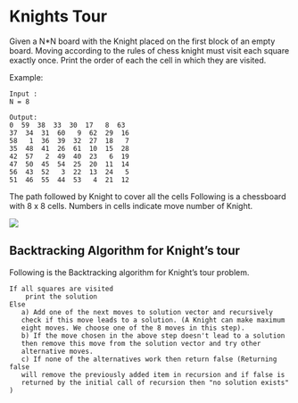 # Knights Tour

Given a N*N board with the Knight placed on the first block of an empty board. Moving according to the rules of chess knight must visit each square exactly once. Print the order of each the cell in which they are visited.

Example: 
```
Input : 
N = 8

Output:
0  59  38  33  30  17   8  63
37  34  31  60   9  62  29  16
58   1  36  39  32  27  18   7
35  48  41  26  61  10  15  28
42  57   2  49  40  23   6  19
47  50  45  54  25  20  11  14
56  43  52   3  22  13  24   5
51  46  55  44  53   4  21  12
```

The path followed by Knight to cover all the cells
Following is a chessboard with 8 x 8 cells. Numbers in cells indicate move number of Knight. 

![](https://media.geeksforgeeks.org/wp-content/cdn-uploads/knight-tour-problem1.png)  


## Backtracking Algorithm for Knight’s tour 

Following is the Backtracking algorithm for Knight’s tour problem. 

```
If all squares are visited 
    print the solution
Else
   a) Add one of the next moves to solution vector and recursively 
   check if this move leads to a solution. (A Knight can make maximum 
   eight moves. We choose one of the 8 moves in this step).
   b) If the move chosen in the above step doesn't lead to a solution
   then remove this move from the solution vector and try other 
   alternative moves.
   c) If none of the alternatives work then return false (Returning false 
   will remove the previously added item in recursion and if false is 
   returned by the initial call of recursion then "no solution exists" )
```
